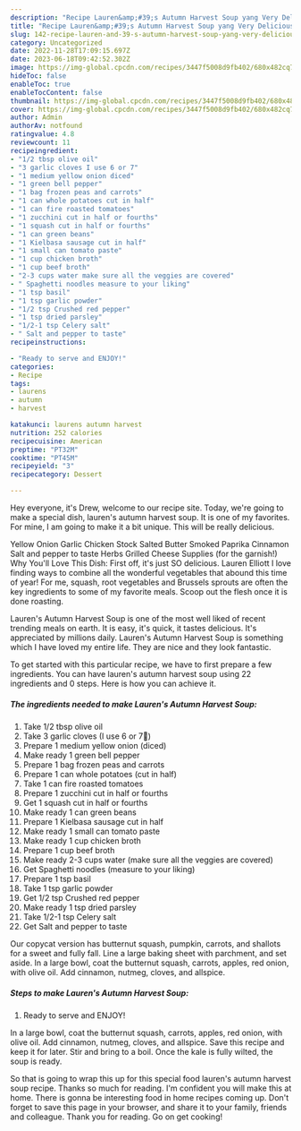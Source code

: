 ```yaml
---
description: "Recipe Lauren&amp;#39;s Autumn Harvest Soup yang Very Delicious}"
title: "Recipe Lauren&amp;#39;s Autumn Harvest Soup yang Very Delicious}"
slug: 142-recipe-lauren-and-39-s-autumn-harvest-soup-yang-very-delicious
category: Uncategorized
date: 2022-11-28T17:09:15.697Z
date: 2023-06-18T09:42:52.302Z
image: https://img-global.cpcdn.com/recipes/3447f5008d9fb402/680x482cq70/laurens-autumn-harvest-soup-recipe-main-photo.jpg
hideToc: false
enableToc: true
enableTocContent: false
thumbnail: https://img-global.cpcdn.com/recipes/3447f5008d9fb402/680x482cq70/laurens-autumn-harvest-soup-recipe-main-photo.jpg
cover: https://img-global.cpcdn.com/recipes/3447f5008d9fb402/680x482cq70/laurens-autumn-harvest-soup-recipe-main-photo.jpg
author: Admin
authorAv: notfound
ratingvalue: 4.8
reviewcount: 11
recipeingredient:
- "1/2 tbsp olive oil"
- "3 garlic cloves I use 6 or 7"
- "1 medium yellow onion diced"
- "1 green bell pepper"
- "1 bag frozen peas and carrots"
- "1 can whole potatoes cut in half"
- "1 can fire roasted tomatoes"
- "1 zucchini cut in half or fourths"
- "1 squash cut in half or fourths"
- "1 can green beans"
- "1 Kielbasa sausage cut in half"
- "1 small can tomato paste"
- "1 cup chicken broth"
- "1 cup beef broth"
- "2-3 cups water make sure all the veggies are covered"
- " Spaghetti noodles measure to your liking"
- "1 tsp basil"
- "1 tsp garlic powder"
- "1/2 tsp Crushed red pepper"
- "1 tsp dried parsley"
- "1/2-1 tsp Celery salt"
- " Salt and pepper to taste"
recipeinstructions:

- "Ready to serve and ENJOY!"
categories:
- Recipe
tags:
- laurens
- autumn
- harvest

katakunci: laurens autumn harvest 
nutrition: 252 calories
recipecuisine: American
preptime: "PT32M"
cooktime: "PT45M"
recipeyield: "3"
recipecategory: Dessert

---
```



Hey everyone, it's Drew, welcome to our recipe site. Today, we're going to make a special dish, lauren&#39;s autumn harvest soup. It is one of my favorites. For mine, I am going to make it a bit unique. This will be really delicious.

Yellow Onion Garlic Chicken Stock Salted Butter Smoked Paprika Cinnamon Salt and pepper to taste Herbs Grilled Cheese Supplies (for the garnish!) Why You&#39;ll Love This Dish: First off, it&#39;s just SO delicious. Lauren Elliott I love finding ways to combine all the wonderful vegetables that abound this time of year! For me, squash, root vegetables and Brussels sprouts are often the key ingredients to some of my favorite meals. Scoop out the flesh once it is done roasting.

Lauren&#39;s Autumn Harvest Soup is one of the most well liked of recent trending meals on earth. It is easy, it's quick, it tastes delicious. It's appreciated by millions daily. Lauren&#39;s Autumn Harvest Soup is something which I have loved my entire life. They are nice and they look fantastic.


To get started with this particular recipe, we have to first prepare a few ingredients. You can have lauren&#39;s autumn harvest soup using 22 ingredients and 0 steps. Here is how you can achieve it.

<!--inarticleads1-->

##### The ingredients needed to make Lauren&#39;s Autumn Harvest Soup:

1. Take 1/2 tbsp olive oil
1. Take 3 garlic cloves (I use 6 or 7🤘)
1. Prepare 1 medium yellow onion (diced)
1. Make ready 1 green bell pepper
1. Prepare 1 bag frozen peas and carrots
1. Prepare 1 can whole potatoes (cut in half)
1. Take 1 can fire roasted tomatoes
1. Prepare 1 zucchini cut in half or fourths
1. Get 1 squash cut in half or fourths
1. Make ready 1 can green beans
1. Prepare 1 Kielbasa sausage cut in half
1. Make ready 1 small can tomato paste
1. Make ready 1 cup chicken broth
1. Prepare 1 cup beef broth
1. Make ready 2-3 cups water (make sure all the veggies are covered)
1. Get  Spaghetti noodles (measure to your liking)
1. Prepare 1 tsp basil
1. Take 1 tsp garlic powder
1. Get 1/2 tsp Crushed red pepper
1. Make ready 1 tsp dried parsley
1. Take 1/2-1 tsp Celery salt
1. Get  Salt and pepper to taste


Our copycat version has butternut squash, pumpkin, carrots, and shallots for a sweet and fully fall. Line a large baking sheet with parchment, and set aside. In a large bowl, coat the butternut squash, carrots, apples, red onion, with olive oil. Add cinnamon, nutmeg, cloves, and allspice. 

<!--inarticleads2-->

##### Steps to make Lauren&#39;s Autumn Harvest Soup:


1. Ready to serve and ENJOY!

In a large bowl, coat the butternut squash, carrots, apples, red onion, with olive oil. Add cinnamon, nutmeg, cloves, and allspice. Save this recipe and keep it for later. Stir and bring to a boil. Once the kale is fully wilted, the soup is ready. 

So that is going to wrap this up for this special food lauren&#39;s autumn harvest soup recipe. Thanks so much for reading. I'm confident you will make this at home. There is gonna be interesting food in home recipes coming up. Don't forget to save this page in your browser, and share it to your family, friends and colleague. Thank you for reading. Go on get cooking!
